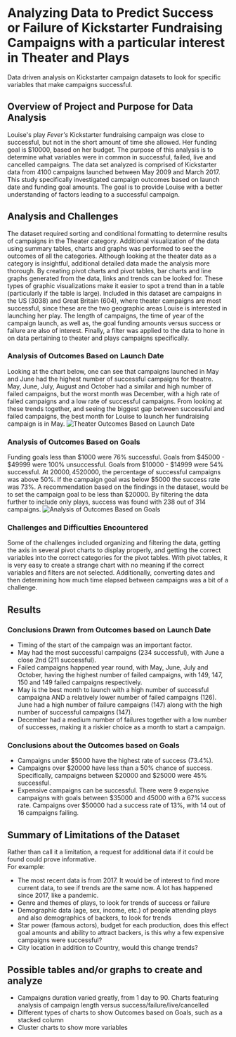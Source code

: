 # Analyzing Data to Predict Success or Failure of Kickstarter Fundraising Campaigns with a particular interest in Theater and Plays
Data driven analysis on Kickstarter campaign datasets to look for specific variables that make campaigns successful.
## Overview of Project and Purpose for Data Analysis
Louise's play *Fever's* Kickstarter fundraising campaign was close to successful, but not in the short amount of time she allowed.  Her funding goal is $10000, based on her budget. The purpose of this analysis is to determine what variables were in common in successful, failed, live and cancelled campaigns.  The data set analyzed is comprised of Kickstarter data from 4100 campaigns launched between May 2009 and March 2017.  This study specifically investigated campaign outcomes based on launch date and funding goal amounts.  The goal is to provide Louise with a better understanding of factors leading to a successful campaign.

## Analysis and Challenges
The dataset required sorting and conditional formatting to determine results of campaigns in the Theater category.  Additional visualization of the data using summary tables, charts and graphs was performed to see the outcomes of all the categories.  Although looking at the theater data as a category is insightful, additional detailed data made the analysis more thorough.  By creating pivot charts and pivot tables, bar charts and line graphs generated from the data, links and trends can be looked for. These types of graphic visualizations make it easier to spot a trend than in a table (particularly if the table is large).   Included in this dataset are campaigns in the US (3038) and Great Britain (604), where theater campaigns are most successful, since these are the two geographic areas Louise is interested in launching her play.  The length of campaigns, the time of year of the campaign launch, as well as, the goal funding amounts versus success or failure are also of interest.  Finally, a filter was applied to the data to hone in on data pertaining to theater and plays campaigns specifically.
### Analysis of Outcomes Based on Launch Date
Looking at the chart below, one can see that campaigns launched in May and June had the highest number of successful campaigns for theatre.  May, June, July, August and October had a similar and high number of failed campaigns, but the worst month was December, with a high rate of failed campaigns and a low rate of successful campaigns.  From looking at these trends together, and seeing the biggest gap between successful and failed campaigns, the best month for Louise to launch her fundraising campaign is in May.
![Theater Outcomes Based on Launch Date](https://github.com/jcsargis00/kickstarter-analysis/blob/main/resources/Theater_Outcomes_vs_Launch.png)
### Analysis of Outcomes Based on Goals
Funding goals less than $1000 were 76% successful.  Goals from $45000 - $49999 were 100% unsuccessful. Goals from $10000 - $14999 were 54% successful.  At $20000, 45% were successful.  By keeping the goal <$20000, the percentage of successful campaigns was above 50%.  If the campaign goal was below $5000 the success rate was 73%.  A recommendation based on the findings in the dataset, would be to set the campaign goal to be less than $20000. By filtering the data further to include only plays, success was found with 238 out of 314 campaigns.
![Analysis of Outcomes Based on Goals](https://github.com/jcsargis00/kickstarter-analysis/blob/main/resources/Outcomes_vs_Goals.png)
### Challenges and Difficulties Encountered
Some of the challenges included organizing and filtering the data, getting the axis in several pivot charts to display properly, and getting the correct variables into the correct categories for the pivot tables.  With pivot tables, it is very easy to create a strange chart with no meaning if the correct variables and filters are not selected.  Additionally, converting dates and then determining how much time elapsed between campaigns was a bit of a challenge.
## Results

### Conclusions Drawn from Outcomes based on Launch Date
* Timing of the start of the campaign was an important factor.
* May had the most successful campaigns (234 successful), with June a close 2nd (211 successful).
* Failed campaigns happened year round, with May, June, July and October, having the highest number of failed campaigns, with 149, 147, 150 and 149  failed campaigns respectively.
* May is the best month  to launch with a high number of successful campaigna AND a relatively lower number of failed campaigns (126).  June had a high number of failure campaigns (147) along with the high number of successful campaigns (147).
* December had a medium number of failures together with a low number of successes, making it a riskier choice as a month to start a campaign.

###  Conclusions about the Outcomes based on Goals
* Campaigns under $5000 have the highest rate of success (73.4%). 
* Campaigns over $20000 have less than a 50% chance of success.  Specifically, campaigns between  $20000 and $25000 were 45% successful.  
* Expensive campaigns can be successful.  There were 9 expensive campaigns with goals between $35000 and 45000 with a 67% success rate.  Campaigns over $50000 had a success rate of 13%, with 14 out of 16 campaigns failing.

## Summary of Limitations of the Dataset
Rather than call it a limitation, a request for additional data if it could be found could prove informative.  
For example: 
* The most recent data is from 2017.  It would be of interest to find more current data, to see if trends are the same now. A lot has happened since 2017, like a pandemic.
* Genre and themes of plays, to look for trends of success or failure
* Demographic data (age, sex, income, etc.) of people attending plays and also demographics of backers, to look for trends
* Star power (famous actors), budget for each production, does this effect goal amounts and ability to attract backers, is this why a few expensive campaigns were successful?
* City location in addition to Country, would this change trends?

## Possible tables and/or graphs to create and analyze
- Campaigns duration varied greatly, from 1 day to 90.  Charts featuring analysis of campaign length versus success/failure/live/cancelled 
- Different types of charts to show Outcomes based on Goals, such as a stacked column
- Cluster charts to show more variables
